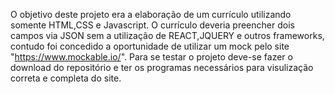 O objetivo deste projeto era a elaboração de um currículo utilizando somente HTML,CSS e Javascript. O currículo deveria preencher dois campos via JSON sem a utilização de REACT,JQUERY e outros frameworks, contudo foi concedido a oportunidade de utilizar um mock pelo site "https://www.mockable.io/".
Para se testar o projeto deve-se fazer o download do repositório e ter os programas necessários para visulização correta e completa do site.
